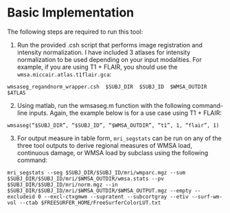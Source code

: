 # Basic Implementation

The following steps are required to run this tool: 

1. Run the provided .csh script that performs image registration and intensity normalization. I have included 3 atlases for intensity normalization to be used depending on your input modalities. For example, if you are using T1 + FLAIR, you should use the `wmsa.miccair.atlas.t1flair.gca`:

`wmsaseg_regandnorm_wrapper.csh  $SUBJ_DIR  $SUBJ_ID  $WMSA_OUTDIR  $ATLAS`

2. Using matlab, run the wmsaseg.m function with the following command-line inputs. Again, the example below is for a use case using T1 + FLAIR: 

`wmsaseg(“$SUBJ_DIR”, “$SUBJ_ID”, “$WMSA_OUTDIR”, “t1”, 1, “flair”, 1)`

3. For output measure in table form, `mri_segstats` can be run on any of the three tool outputs to derive regional measures of WMSA load, continuous damage, or WMSA load by subclass using the following command: 

`mri_segstats --seg $SUBJ_DIR/$SUBJ_ID/mri/wmparc.mgz --sum $SUBJ_DIR/$SUBJ_ID/mri/$WMSA_OUTDIR/wmsa.stats --pv $SUBJ_DIR/$SUBJ_ID/mri/norm.mgz --in $SUBJ_DIR/$SUBJ_ID/mri/$WMSA_OUTDIR/$WMSA_OUTPUT.mgz --empty --excludeid 0 --excl-ctxgmwm --supratent --subcortgray --etiv --surf-wm-vol --ctab $FREESURFER_HOME/FreeSurferColorLUT.txt `
